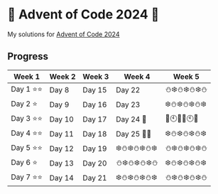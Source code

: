 # :christmas_tree: Advent of Code 2024 :gift:
My solutions for [Advent of Code 2024]([https://adventofcode.com/2023/about](https://adventofcode.com/2024/about))

## Progress

| Week 1             | Week 2              | Week 3              | Week 4              | Week 5              | 
| ------------------ | ------------------- | ------------------- | ------------------- | ------------------- |
| Day 1 :star::star: | Day 8               | Day 15              | Day 22              | :snowman::snowflake::snowman::snowflake::snowman::snowflake::snowman: |
| Day 2 :star:       | Day 9               | Day 16              | Day 23              | :snowflake::snowman::snowflake::snowman::snowflake::snowman::snowflake: |
| Day 3 :star::star: | Day 10              | Day 17              | Day 24 :santa:      | :beers::clock10::confetti_ball::beers::clock10::confetti_ball: |
| Day 4 :star::star: | Day 11              | Day 18              | Day 25 :christmas_tree::gift: | :snowflake::snowman::snowflake::snowman::snowflake::snowman::snowflake: |
| Day 5 :star::star: | Day 12              | Day 19              | :snowflake::snowman::snowflake::snowman::snowflake::snowman::snowflake: | :snowman::snowflake::snowman::snowflake::snowman::snowflake::snowman: |
| Day 6 :star:       | Day 13              | Day 20              | :snowman::snowflake::snowman::snowflake::snowman::snowflake::snowman: | :snowflake::snowman::snowflake::snowman::snowflake::snowman::snowflake: |
| Day 7 :star::star: | Day 14              | Day 21              | :snowflake::snowman::snowflake::snowman::snowflake::snowman::snowflake: | :snowman::snowflake::snowman::snowflake::snowman::snowflake::snowman: | 

